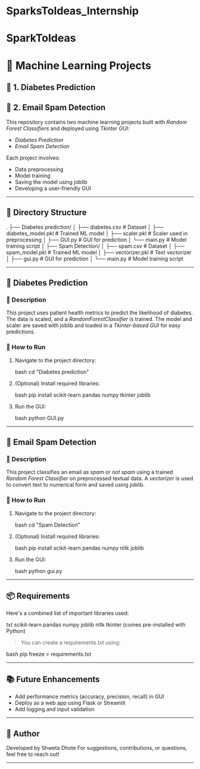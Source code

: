 # SparksToIdeas_Internship
# SparkToIdeas

# 🧠 Machine Learning Projects

## 🔬 1. Diabetes Prediction

## 📧 2. Email Spam Detection

This repository contains two machine learning projects built with *Random Forest Classifiers* and deployed using *Tkinter GUI*:

* *Diabetes Prediction*
* *Email Spam Detection*

Each project involves:

* Data preprocessing
* Model training
* Saving the model using joblib
* Developing a user-friendly GUI

---

## 📁 Directory Structure


.
├── Diabetes prediction/
│   ├── diabetes.csv              # Dataset
│   ├── diabetes_model.pkl        # Trained ML model
│   ├── scaler.pkl                # Scaler used in preprocessing
│   ├── GUI.py                    # GUI for prediction
│   └── main.py                   # Model training script
│
├── Spam Detection/
│   ├── spam.csv                  # Dataset
│   ├── spam_model.pkl            # Trained ML model
│   ├── vectorizer.pkl            # Text vectorizer
│   ├── gui.py                    # GUI for prediction
│   └── main.py                   # Model training script


---

## 🔬 Diabetes Prediction

### 📌 Description

This project uses patient health metrics to predict the likelihood of diabetes. The data is scaled, and a *RandomForestClassifier* is trained. The model and scaler are saved with joblib and loaded in a *Tkinter-based GUI* for easy predictions.

### 🚀 How to Run

1. Navigate to the project directory:

   bash
   cd "Diabetes prediction"
   

2. (Optional) Install required libraries:

   bash
   pip install scikit-learn pandas numpy tkinter joblib
   

3. Run the GUI:

   bash
   python GUI.py
   

---

## 📧 Email Spam Detection

### 📌 Description

This project classifies an email as *spam* or *not spam* using a trained *Random Forest Classifier* on preprocessed textual data. A *vectorizer* is used to convert text to numerical form and saved using joblib.

### 🚀 How to Run

1. Navigate to the project directory:

   bash
   cd "Spam Detection"
   

2. (Optional) Install required libraries:

   bash
   pip install scikit-learn pandas numpy nltk joblib
   

3. Run the GUI:

   bash
   python gui.py
   

---

## 📦 Requirements

Here's a combined list of important libraries used:

txt
scikit-learn
pandas
numpy
joblib
nltk
tkinter (comes pre-installed with Python)


> You can create a requirements.txt using:

bash
pip freeze > requirements.txt


---

## 📚 Future Enhancements

* Add performance metrics (accuracy, precision, recall) in GUI
* Deploy as a web app using Flask or Streamlit
* Add logging and input validation

---

## 🙌 Author

Developed by Shweta Dhote
For suggestions, contributions, or questions, feel free to reach out!

---

